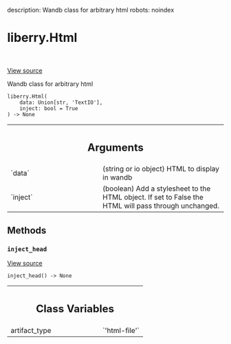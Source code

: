 description: Wandb class for arbitrary html
robots: noindex

# liberry.Html

<!-- Insert buttons and diff -->

<table class="tfo-notebook-buttons tfo-api nocontent" align="left">

</table>

<a target="_blank" href="https://charlesfrye.gitbook.io/docs-box/library/sdk/data_types.py">View source</a>



Wandb class for arbitrary html

<pre class="devsite-click-to-copy prettyprint lang-py tfo-signature-link">
<code>liberry.Html(
    data: Union[str, 'TextIO'],
    inject: bool = True
) -> None
</code></pre>



<!-- Placeholder for "Used in" -->


<!-- Tabular view -->
 <table class="responsive fixed orange">
<colgroup><col width="214px"><col></colgroup>
<tr><th colspan="2"><h2 class="add-link">Arguments</h2></th></tr>

<tr>
<td>
`data`
</td>
<td>
(string or io object) HTML to display in wandb
</td>
</tr><tr>
<td>
`inject`
</td>
<td>
(boolean) Add a stylesheet to the HTML object.  If set
to False the HTML will pass through unchanged.
</td>
</tr>
</table>



## Methods

<h3 id="inject_head"><code>inject_head</code></h3>

<a target="_blank" href="https://charlesfrye.gitbook.io/docs-box/library/sdk/data_types.py">View source</a>

<pre class="devsite-click-to-copy prettyprint lang-py tfo-signature-link">
<code>inject_head() -> None
</code></pre>








<!-- Tabular view -->
 <table class="responsive fixed orange">
<colgroup><col width="214px"><col></colgroup>
<tr><th colspan="2"><h2 class="add-link">Class Variables</h2></th></tr>

<tr>
<td>
artifact_type<a id="artifact_type"></a>
</td>
<td>
`'html-file'`
</td>
</tr>
</table>


